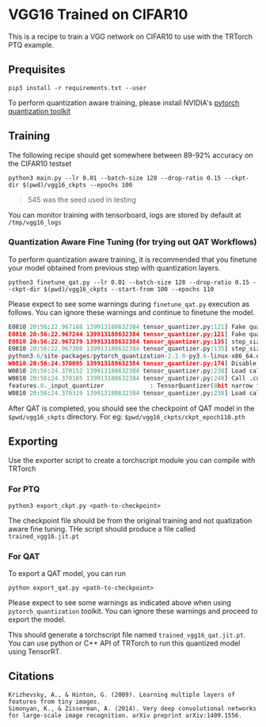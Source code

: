 # VGG16 Trained on CIFAR10

This is a recipe to train a VGG network on CIFAR10 to use with the TRTorch PTQ example.

## Prequisites

```
pip3 install -r requirements.txt --user
```

To perform quantization aware training, please install NVIDIA's <a href="https://github.com/NVIDIA/TensorRT/tree/master/tools/pytorch-quantization">pytorch quantization toolkit</a>

## Training

The following recipe should get somewhere between 89-92% accuracy on the CIFAR10 testset

```
python3 main.py --lr 0.01 --batch-size 128 --drop-ratio 0.15 --ckpt-dir $(pwd)/vgg16_ckpts --epochs 100
```

> 545 was the seed used in testing

You can monitor training with tensorboard, logs are stored by default at `/tmp/vgg16_logs`

### Quantization Aware Fine Tuning (for trying out QAT Workflows)

To perform quantization aware training, it is recommended that you finetune your model obtained from previous step with quantization layers.

```
python3 finetune_qat.py --lr 0.01 --batch-size 128 --drop-ratio 0.15 --ckpt-dir $(pwd)/vgg16_ckpts --start-from 100 --epochs 110
```

Please expect to see some warnings during `finetune_qat.py` execution as follows. You can ignore these warnings and continue to finetune the model.

```python
E0810 20:56:22.967188 139913188632384 tensor_quantizer.py:121] Fake quantize mode doesn't use scale explicitly!
E0810 20:56:22.967244 139913188632384 tensor_quantizer.py:121] Fake quantize mode doesn't use scale explicitly!
E0810 20:56:22.967279 139913188632384 tensor_quantizer.py:135] step_size is undefined under dynamic amax mode!
E0810 20:56:22.967308 139913188632384 tensor_quantizer.py:135] step_size is undefined under dynamic amax mode!
python3.6/site-packages/pytorch_quantization-2.1.0-py3.6-linux-x86_64.egg/pytorch_quantization/tensor_quant.py:322: TracerWarning: Converting a tensor to a Python integer might cause the trace to be incorrect. We can't record the data flow of Python values, so this value will be treated as a constant in the future. This means that the trace might not generalize to other inputs!
W0810 20:56:24.370095 139913188632384 tensor_quantizer.py:174] Disable MaxCalibrator
W0810 20:56:24.370152 139913188632384 tensor_quantizer.py:238] Load calibrated amax, shape=torch.Size([]).
W0810 20:56:24.370185 139913188632384 tensor_quantizer.py:240] Call .cuda() if running on GPU after loading calibrated amax.
features.0._input_quantizer             : TensorQuantizer(8bit narrow fake per-tensor amax=2.7537 calibrator=MaxCalibrator scale=1.0 quant)
W0810 20:56:24.370319 139913188632384 tensor_quantizer.py:238] Load calibrated amax, shape=torch.Size([64, 1, 1, 1]).
```

After QAT is completed, you should see the checkpoint of QAT model in the `$pwd/vgg16_ckpts` directory. For eg: `$pwd/vgg16_ckpts/ckpt_epoch110.pth`

## Exporting

Use the exporter script to create a torchscript module you can compile with TRTorch

### For PTQ
```
python3 export_ckpt.py <path-to-checkpoint>
```

The checkpoint file should be from the original training and not quatization aware fine tuning. THe script should produce a file called `trained_vgg16.jit.pt`

### For QAT
To export a QAT  model, you can run

```
python export_qat.py <path-to-checkpoint>
```

Please expect to see some warnings as indicated above when using `pytorch_quantization` toolkit. You can ignore these warnings and proceed to export the model.

This should generate a torchscript file named `trained_vgg16_qat.jit.pt`. You can use python or C++ API of TRTorch to run this quantized model using TensorRT.

## Citations

```
Krizhevsky, A., & Hinton, G. (2009). Learning multiple layers of features from tiny images.
Simonyan, K., & Zisserman, A. (2014). Very deep convolutional networks for large-scale image recognition. arXiv preprint arXiv:1409.1556.
```
